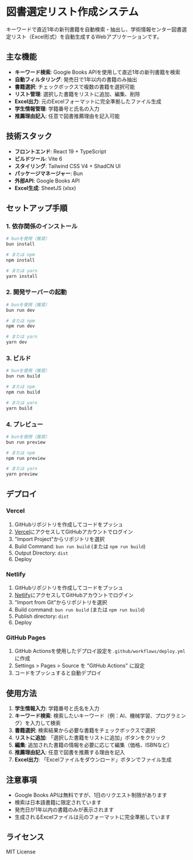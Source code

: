 # 図書選定リスト作成システム

キーワードで直近1年の新刊書籍を自動検索・抽出し、学術情報センター図書選定リスト（Excel形式）を自動生成するWebアプリケーションです。

## 主な機能

- **キーワード検索**: Google Books APIを使用して直近1年の新刊書籍を検索
- **自動フィルタリング**: 発売日で1年以内の書籍のみ抽出
- **書籍選択**: チェックボックスで複数の書籍を選択可能
- **リスト管理**: 選択した書籍をリストに追加、編集、削除
- **Excel出力**: 元のExcelフォーマットに完全準拠したファイル生成
- **学生情報管理**: 学籍番号と氏名の入力
- **推薦理由記入**: 任意で図書推薦理由を記入可能

## 技術スタック

- **フロントエンド**: React 19 + TypeScript
- **ビルドツール**: Vite 6
- **スタイリング**: Tailwind CSS V4 + ShadCN UI
- **パッケージマネージャー**: Bun
- **外部API**: Google Books API
- **Excel生成**: SheetJS (xlsx)

## セットアップ手順

### 1. 依存関係のインストール

```bash
# bunを使用（推奨）
bun install

# または npm
npm install

# または yarn
yarn install
```

### 2. 開発サーバーの起動

```bash
# bunを使用（推奨）
bun run dev

# または npm
npm run dev

# または yarn
yarn dev
```

### 3. ビルド

```bash
# bunを使用（推奨）
bun run build

# または npm
npm run build

# または yarn
yarn build
```

### 4. プレビュー

```bash
# bunを使用（推奨）
bun run preview

# または npm
npm run preview

# または yarn
yarn preview
```

## デプロイ

### Vercel

1. GitHubリポジトリを作成してコードをプッシュ
2. [Vercel](https://vercel.com)にアクセスしてGitHubアカウントでログイン
3. "Import Project"からリポジトリを選択
4. Build Command: `bun run build` (または `npm run build`)
5. Output Directory: `dist`
6. Deploy

### Netlify

1. GitHubリポジトリを作成してコードをプッシュ
2. [Netlify](https://netlify.com)にアクセスしてGitHubアカウントでログイン
3. "Import from Git"からリポジトリを選択
4. Build command: `bun run build` (または `npm run build`)
5. Publish directory: `dist`
6. Deploy

### GitHub Pages

1. GitHub Actionsを使用したデプロイ設定を`.github/workflows/deploy.yml`に作成
2. Settings > Pages > Source を "GitHub Actions" に設定
3. コードをプッシュすると自動デプロイ

## 使用方法

1. **学生情報入力**: 学籍番号と氏名を入力
2. **キーワード検索**: 検索したいキーワード（例：AI、機械学習、プログラミング）を入力して検索
3. **書籍選択**: 検索結果から必要な書籍をチェックボックスで選択
4. **リストに追加**: 「選択した書籍をリストに追加」ボタンをクリック
5. **編集**: 追加された書籍の情報を必要に応じて編集（価格、ISBNなど）
6. **推薦理由記入**: 任意で図書を推薦する理由を記入
7. **Excel出力**: 「Excelファイルをダウンロード」ボタンでファイル生成

## 注意事項

- Google Books APIは無料ですが、1日のリクエスト制限があります
- 検索は日本語書籍に限定されています
- 発売日が1年以内の書籍のみが表示されます
- 生成されるExcelファイルは元のフォーマットに完全準拠しています

## ライセンス

MIT License